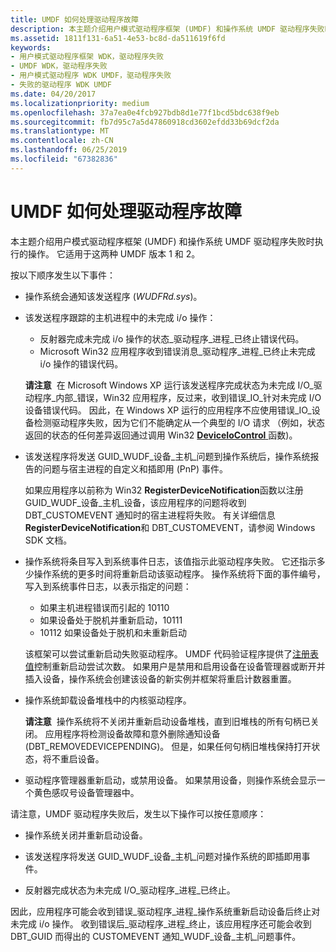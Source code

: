 ```yaml
---
title: UMDF 如何处理驱动程序故障
description: 本主题介绍用户模式驱动程序框架 (UMDF) 和操作系统 UMDF 驱动程序失败时执行的操作。 它适用于这两种 UMDF 版本 1 和 2。
ms.assetid: 1811f131-6a51-4e53-bc8d-da511619f6fd
keywords:
- 用户模式驱动程序框架 WDK，驱动程序失败
- UMDF WDK，驱动程序失败
- 用户模式驱动程序 WDK UMDF，驱动程序失败
- 失败的驱动程序 WDK UMDF
ms.date: 04/20/2017
ms.localizationpriority: medium
ms.openlocfilehash: 37a7ea0e4fcb927bdb8d1e77f1bcd5bdc638f9eb
ms.sourcegitcommit: fb7d95c7a5d47860918cd3602efdd33b69dcf2da
ms.translationtype: MT
ms.contentlocale: zh-CN
ms.lasthandoff: 06/25/2019
ms.locfileid: "67382836"
---
```

# <a name="how-umdf-handles-driver-failures"></a>UMDF 如何处理驱动程序故障


本主题介绍用户模式驱动程序框架 (UMDF) 和操作系统 UMDF 驱动程序失败时执行的操作。 它适用于这两种 UMDF 版本 1 和 2。

按以下顺序发生以下事件：

-   操作系统会通知该发送程序 (*WUDFRd.sys*)。

-   该发送程序跟踪的主机进程中的未完成 i/o 操作：
    -   反射器完成未完成 i/o 操作的状态\_驱动程序\_进程\_已终止错误代码。
    -   Microsoft Win32 应用程序收到错误消息\_驱动程序\_进程\_已终止未完成 i/o 操作的错误代码。

    **请注意**  在 Microsoft Windows XP 运行该发送程序完成状态为未完成 I/O\_驱动程序\_内部\_错误，Win32 应用程序，反过来，收到错误\_IO\_针对未完成 I/O 设备错误代码。 因此，在 Windows XP 运行的应用程序不应使用错误\_IO\_设备检测驱动程序失败，因为它们不能确定从一个典型的 I/O 请求 （例如，状态返回的状态的任何差异返回通过调用 Win32 [ **DeviceIoControl** ](https://docs.microsoft.com/windows/desktop/api/ioapiset/nf-ioapiset-deviceiocontrol)函数)。

     

-   该发送程序将发送 GUID\_WUDF\_设备\_主机\_问题到操作系统后，操作系统报告的问题与宿主进程的自定义和插即用 (PnP) 事件。

    如果应用程序以前称为 Win32 **RegisterDeviceNotification**函数以注册 GUID\_WUDF\_设备\_主机\_设备，该应用程序的问题将收到 DBT\_CUSTOMEVENT 通知时的宿主进程将失败。 有关详细信息**RegisterDeviceNotification**和 DBT\_CUSTOMEVENT，请参阅 Windows SDK 文档。

-   操作系统将条目写入到系统事件日志，该值指示此驱动程序失败。 它还指示多少操作系统的更多时间将重新启动该驱动程序。 操作系统将下面的事件编号，写入到系统事件日志，以表示指定的问题：

    -   如果主机进程错误而引起的 10110
    -   如果设备处于脱机并重新启动，10111
    -   10112 如果设备处于脱机和未重新启动

    该框架可以尝试重新启动失败驱动程序。 UMDF 代码验证程序提供了[注册表值](using-umdf-verifier.md)控制重新启动尝试次数。 如果用户是禁用和启用设备在设备管理器或断开并插入设备，操作系统会创建该设备的新实例并框架将重启计数器重置。

-   操作系统卸载设备堆栈中的内核驱动程序。

    **请注意**  操作系统将不关闭并重新启动设备堆栈，直到旧堆栈的所有句柄已关闭。 应用程序将检测设备故障和意外删除通知设备 (DBT\_REMOVEDEVICEPENDING)。 但是，如果任何句柄旧堆栈保持打开状态，将不重启设备。

     

-   驱动程序管理器重新启动，或禁用设备。 如果禁用设备，则操作系统会显示一个黄色感叹号设备管理器中。

请注意，UMDF 驱动程序失败后，发生以下操作可以按任意顺序：

-   操作系统关闭并重新启动设备。

-   该发送程序将发送 GUID\_WUDF\_设备\_主机\_问题对操作系统的即插即用事件。

-   反射器完成状态为未完成 I/O\_驱动程序\_进程\_已终止。

因此，应用程序可能会收到错误\_驱动程序\_进程\_操作系统重新启动设备后终止对未完成 i/o 操作。 收到错误后\_驱动程序\_进程\_终止，该应用程序还可能会收到 DBT\_GUID 而得出的 CUSTOMEVENT 通知\_WUDF\_设备\_主机\_问题事件。

 

 





